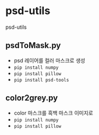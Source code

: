 # psd-utils
psd-utils

## psdToMask.py
- psd 레이어를 컬러 마스크로 생성
- ``pip install numpy``
- ``pip install pillow``
- ``pip install psd-tools``


## color2grey.py
- color 마스크를 흑백 마스크 이미지로
- ``pip install numpy``
- ``pip install pillow``
